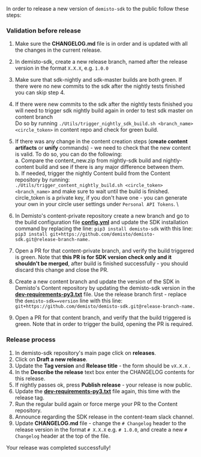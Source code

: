 In order to release a new version of `demisto-sdk` to the public follow these steps:

### Validation before release

1. Make sure the **CHANGELOG.md** file is in order and is updated with all the changes in the current release.

1. In demisto-sdk, create a new release branch, named after the release version in the format `X.X.X`, e.g. `1.0.0`

1. Make sure that sdk-nightly and sdk-master builds are both green. If there were no new commits to the sdk after
 the nightly tests finished you can skip step 4.

1. If there were new commits to the sdk after the nightly tests finished you will need to trigger sdk nightly build again in order to test sdk master on content branch \
   Do so by running `./Utils/trigger_nightly_sdk_build.sh <branch_name> <circle_token>` in content repo and check for green build.

1. If there was any change in the content creation steps (**create content artifacts** or **unify** commands) - we need to check that the new content is valid.
To do so, you can do the following:\
  a. Compare the content_new.zip from nightly-sdk build and nightly-content build and see if there is any major difference between them.\
  b. If needed, trigger the nightly Content build from the Content repository by running:\
  `./Utils/trigger_content_nightly_build.sh <circle_token> <branch_name>` and make sure to wait until the build is finished.\
  circle_token is a private key, if you don't have one - you can generate your own in your circle user settings under `Personal API Tokens`. \

1. In Demisto's content-private repository create a new branch and go to the build configuration file [**config.yml**](https://github.com/demisto/content-private/blob/master/.github/workflows/config.yml) and update the SDK installation command by replacing the line: `pip3 install demisto-sdk` with this line: `pip3 install git+https://github.com/demisto/demisto-sdk.git@release-branch-name.`

1. Open a PR for that content-private branch, and verify the build triggered is green. Note that **this PR is for SDK version check only and it shouldn't be merged**, after build is finished successfully - you should discard this change and close the PR.

1. Create a new content branch and update the version of the SDK in Demisto's Content repository by updating the demisto-sdk version in the [**dev-requirements-py3.txt**](https://github.com/demisto/content/blob/master/dev-requirements-py3.txt) file. Use the release branch first - replace the `demisto-sdk==version` line with this line: `git+https://github.com/demisto/demisto-sdk.git@release-branch-name.`

1. Open a PR for that content branch, and verify that the build triggered is green. Note that in order to trigger the build, opening the PR is required.

### Release process

1. In demisto-sdk repository's main page click on **releases**.
1. Click on **Draft a new release**.
1. Update the **Tag version** and **Release title** - the form should be `vX.X.X` .
1. In the **Describe the release** text box enter the CHANGELOG contents for this release.
1. If nightly passes ok, press **Publish release** - your release is now public.
1. Update the [**dev-requirements-py3.txt**](https://github.com/demisto/content/blob/master/dev-requirements-py3.txt) file again, this time with the release tag.
1. Run the regular build again or force merge your PR to the Content repository.
1. Announce regarding the SDK release in the content-team slack channel.
1. Update **CHANGELOG.md** file - change the `# Changelog` header to the release version in the format `# X.X.X` e.g. `# 1.0.0`, and create a new `# Changelog` header at the top of the file.

Your release was completed successfully!
